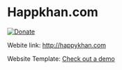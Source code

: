 # Happkhan.com

[![Donate](https://img.shields.io/badge/Donate-PayPal-green.svg)](https://paypal.me/nabilhappykhan/5)

Webite link: http://happykhan.com

Website Template:  [Check out a demo](https://deanattali.com/beautiful-jekyll)
